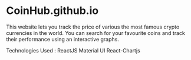 # CoinHub.github.io

This website lets you track the price of various the most famous crypto currencies in the world. You can search for your favourite coins and track their performance using an interactive graphs.


Technologies Used :
ReactJS
Material UI
React-Chartjs
